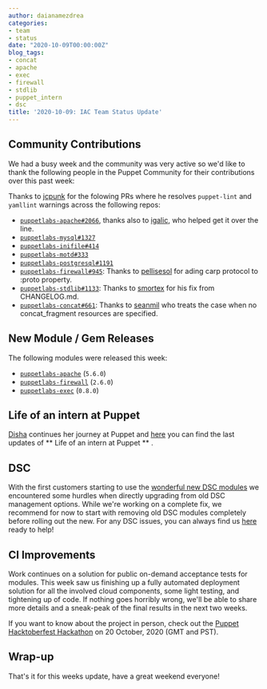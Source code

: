 ```yaml
---
author: daianamezdrea
categories:
- team
- status
date: "2020-10-09T00:00:00Z"
blog_tags:
- concat
- apache
- exec
- firewall
- stdlib
- puppet_intern
- dsc
title: '2020-10-09: IAC Team Status Update'
---
```


## Community Contributions

We had a busy week and the community was very active so we'd like to thank the following people in the Puppet Community for their contributions over this past week:

 Thanks to [jcpunk][jcpunk] for the folowing PRs where he resolves `puppet-lint` and `yamllint` warnings across the following repos: 
- [`puppetlabs-apache#2066`][puppetlabs-apache-pr-2066], thanks also to [igalic][igalic], who helped get it over the line.
- [`puppetlabs-mysql#1327`][puppetlabs-mysql-pr-1327]
- [`puppetlabs-inifile#414`][puppetlabs-inifile-pr-414]
- [`puppetlabs-motd#333`][puppetlabs-motd-pr-333]
- [`puppetlabs-postgresql#1191`][puppetlabs-postgresql-pr-1191]
- [`puppetlabs-firewall#945`][puppetlabs-firewall-pr-945]: Thanks to [pellisesol][pellisesol] for ading carp protocol to :proto property.
- [`puppetlabs-stdlib#1133`][puppetlabs-stdlib-pr-1133]: Thanks to [smortex][smortex] for his fix from CHANGELOG.md.
- [`puppetlabs-concat#661`][puppetlabs-concat-pr-661]: Thanks to [seanmil][seanmil] who treats the case when no concat_fragment resources are specified.

## New Module / Gem Releases

The following modules were released this week:
- [`puppetlabs-apache`][puppetlabs-apache] (`5.6.0`)
- [`puppetlabs-firewall`][puppetlabs-firewall] (`2.6.0`)
- [`puppetlabs-exec`][puppetlabs-exec] (`0.8.0`)

## Life of an intern at Puppet

 [Disha][disha-maker] continues her journey at Puppet and [here](https://puppetlabs.github.io/iac/docs/life_of_intern) you can find the last updates of ** Life of an intern at Puppet ** .

## DSC

With the first customers starting to use the [wonderful new DSC modules](https://puppetlabs.github.io/iac/news/roadmap/2020/09/21/dsc-release.html) we encountered some hurdles when directly upgrading from old DSC management options. While we're working on a complete fix, we recommend for now to start with removing old DSC modules completely before rolling out the new. For any DSC issues, you can always find us [here](https://github.com/puppetlabs/puppetlabs-dsc) ready to help!

## CI Improvements

Work continues on a solution for public on-demand acceptance tests for modules. This week saw us finishing up a fully automated deployment solution for all the involved cloud components, some light testing, and tightening up of code. If nothing goes horribly wrong, we'll be able to share more details and a sneak-peak of the final results in the next two weeks.

If you want to know about the project in person, check out the [Puppet Hacktoberfest Hackathon](https://puppet.com/blog/hacktoberfest-2020/) on 20 October, 2020 (GMT and PST).

## Wrap-up

That's it for this weeks update, have a great weekend everyone! 

  [puppetlabs-apache]: https://github.com/puppetlabs/puppetlabs-apache
  [puppetlabs-firewall]: http://github.com/puppetlabs/puppetlabs-firewall
  [puppetlabs-exec]: https://github.com/puppetlabs/puppetlabs-exec
  [puppetlabs-apache-pr-2066]: https://github.com/puppetlabs/puppetlabs-apache/pull/2066
  [jcpunk]: https://github.com/jcpunk
  [igalic]: https://github.com/igalic
  [disha-maker]: https://github.com/disha-maker
  [seanmil]: https://github.com/seanmil
  [puppetlabs-firewall-pr-945]: https://github.com/puppetlabs/puppetlabs-firewall/pull/945
  [pellisesol]: https://github.com/pellisesol
  [puppetlabs-inifile-pr-414]: https://github.com/puppetlabs/puppetlabs-inifile/pull/414
  [puppetlabs-motd-pr-333]: https://github.com/puppetlabs/puppetlabs-motd/pull/333
  [puppetlabs-mysql-pr-1327]: https://github.com/puppetlabs/puppetlabs-mysql/pull/1327
  [puppetlabs-postgresql-pr-1191]: https://github.com/puppetlabs/puppetlabs-postgresql/pull/1191
  [puppetlabs-stdlib-pr-1133]: https://github.com/puppetlabs/puppetlabs-stdlib/pull/1133
  [puppetlabs-concat-pr-661]: https://github.com/puppetlabs/puppetlabs-concat/pull/661
  [smortex]: https://github.com/smortex
